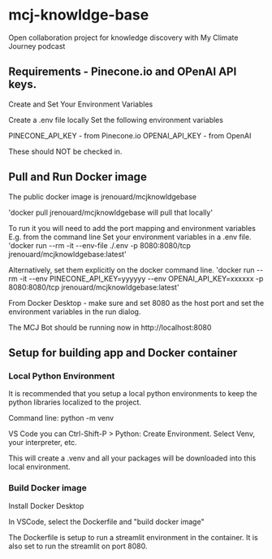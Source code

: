 # mcj-knowldge-base
Open collaboration project for knowledge discovery with My Climate Journey podcast


## Requirements - Pinecone.io and OPenAI API keys. 
Create and Set Your Environment Variables

Create a .env file locally
Set the following environment variables

PINECONE_API_KEY - from Pinecone.io
OPENAI_API_KEY - from OpenAI

These should NOT be checked in.


## Pull and Run Docker image
The public docker image is jrenouard/mcjknowldgebase

'docker pull jrenouard/mcjknowldgebase will pull that locally'

To run it you will need to add the port mapping and environment variables
E.g. from the command line
Set your environment variables in a .env file.
'docker run --rm -it --env-file ./.env -p 8080:8080/tcp jrenouard/mcjknowldgebase:latest'

Alternatively, set them explicitly on the docker command line.
'docker run --rm -it --env PINECONE_API_KEY=yyyyyy --env OPENAI_API_KEY=xxxxxx -p 8080:8080/tcp jrenouard/mcjknowldgebase:latest'

From Docker Desktop - make sure and set 8080 as the host port and set the environment variables in the run dialog.

The MCJ Bot should be running now in http://localhost:8080 


## Setup for building app and Docker container

### Local Python Environment
It is recommended that you setup a local python environments to keep the python libraries localized to the project.  

Command line: python -m venv <localpath>

VS Code you can Ctrl-Shift-P > Python: Create Environment.
Select Venv, your interpreter, etc.

This will create a .venv and all your packages will be downloaded into this local environment.



### Build Docker image
Install Docker Desktop

In VSCode, select the Dockerfile and "build docker image"

The Dockerfile is setup to run a streamlit environment in the container. It is also set to run the streamlit on port 8080. 







